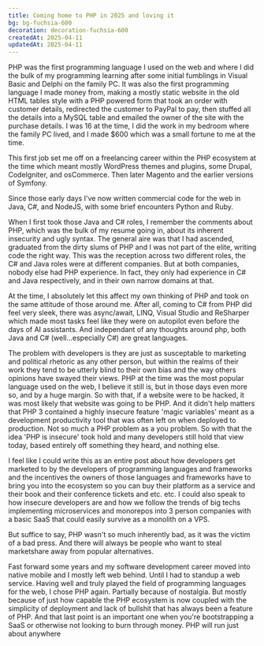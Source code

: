 ```yaml
---
title: Coming home to PHP in 2025 and loving it
bg: bg-fuchsia-600
decoration: decoration-fuchsia-600
createdAt: 2025-04-11
updatedAt: 2025-04-11
---
```


PHP was the first programming language I used on the web and where I did the bulk of my programming learning after some initial fumblings in Visual Basic and Delphi on the family PC. It was also the first programming language I made money from, making a mostly static website in the old HTML tables style with a PHP powered form that took an order with customer details, redirected the customer to PayPal to pay, then stuffed all the details into a MySQL table and emailed the owner of the site with the purchase details. I was 16 at the time, I did the work in my bedroom where the family PC lived, and I made $600 which was a small fortune to me at the time.

This first job set me off on a freelancing career within the PHP ecosystem at the time which meant mostly WordPress themes and plugins, some Drupal, CodeIgniter, and osCommerce. Then later Magento and the earlier versions of Symfony.

Since those early days I've now written commercial code for the web in Java, C#, and NodeJS, with some brief encounters Python and Ruby.

When I first took those Java and C# roles, I remember the comments about PHP, which was the bulk of my resume going in, about its inherent insecurity and ugly syntax. The general aire was that I had ascended, graduated from the dirty slums of PHP and I was not part of the elite, writing code the right way. This was the reception across two different roles, the C# and Java roles were at different companies. But at both companies, nobody else had PHP experience. In fact, they only had experience in C# and Java respectively, and in their own narrow domains at that.

At the time, I absolutely let this affect my own thinking of PHP and took on the same attitude of those around me. After all, coming to C# from PHP did feel very sleek, there was async/await, LINQ, Visual Studio and ReSharper which made most tasks feel like they were on autopilot even before the days of AI assistants. And independant of any thoughts around php, both Java and C# (well...especially C#) are great languages.

The problem with developers is they are just as susceptable to marketing and political rhetoric as any other person, but within the realms of their work they tend to be utterly blind to their own bias and the way others opinions have swayed their views. PHP at the time was the most popular language used on the web, I believe it still is, but in those days even more so, and by a huge margin. So with that, if a website were to be hacked, it was most likely that website was going to be PHP. And it didn't help matters that PHP 3 contained a highly insecure feature 'magic variables' meant as a development productivity tool that was often left on when deployed to production. Not so much a PHP problem as a you problem. So with that the idea 'PHP is insecure' took hold and many developers still hold that view today, based entirely off something they heard, and nothing else.

I feel like I could write this as an entire post about how developers get marketed to by the developers of programming languages and frameworks and the incentives the owners of those languages and frameworks have to bring you into the ecosystem so you can buy their platform as a service and their book and their conference tickets and etc. etc. I could also speak to how insecure developers are and how we follow the trends of big techs implementing microservices and monorepos into 3 person companies with a basic SaaS that could easily survive as a monolith on a VPS.

But suffice to say, PHP wasn't so much inherently bad, as it was the victim of a bad press. And there will always be people who want to steal marketshare away from popular alternatives.

Fast forward some years and my software development career moved into native mobile and I mostly left web behind. Until I had to standup a web service. Having well and truly played the field of programming languages for the web, I chose PHP again. Partially because of nostalgia. But mostly because of just how capable the PHP ecosystem is now coupled with the simplicity of deployment and lack of bullshit that has always been a feature of PHP. And that last point is an important one when you're bootstrapping a SaaS or otherwise not looking to burn through money. PHP will run just about anywhere 



